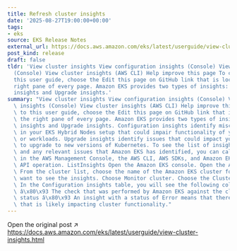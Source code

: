 ```yaml
---
title: Refresh cluster insights
date: '2025-08-27T19:00:00+00:00'
tags:
- eks
source: EKS Release Notes
external_url: https://docs.aws.amazon.com/eks/latest/userguide/view-cluster-insights.html
post_kind: release
draft: false
tldr: 'View cluster insights View configuration insights (Console) View upgrade insights
  (Console) View cluster insights (AWS CLI) Help improve this page To contribute to
  this user guide, choose the Edit this page on GitHub link that is located in the
  right pane of every page. Amazon EKS provides two types of insights: Configuration
  insights and Upgrade insights.'
summary: "View cluster insights View configuration insights (Console) View upgrade\
  \ insights (Console) View cluster insights (AWS CLI) Help improve this page To contribute\
  \ to this user guide, choose the Edit this page on GitHub link that is located in\
  \ the right pane of every page. Amazon EKS provides two types of insights: Configuration\
  \ insights and Upgrade insights. Configuration insights identify misconfigurations\
  \ in your EKS Hybrid Nodes setup that could impair functionality of your cluster\
  \ or workloads. Upgrade insights identify issues that could impact your ability\
  \ to upgrade to new versions of Kubernetes. To see the list of insight checks performed\
  \ and any relevant issues that Amazon EKS has identified, you can call the look\
  \ in the AWS Management Console, the AWS CLI, AWS SDKs, and Amazon EKS ListInsights\
  \ API operation. ListInsights Open the Amazon EKS console. Open the Amazon EKS console.\
  \ From the cluster list, choose the name of the Amazon EKS cluster for which you\
  \ want to see the insights. Choose Monitor cluster. Choose the Cluster health tab.\
  \ In the Configuration insights table, you will see the following columns: Name\
  \ â\x80\x93 The check that was performed by Amazon EKS against the cluster. Insight\
  \ status â\x80\x93 An insight with a status of Error means that there is a misconfiguration\
  \ that is likely impacting cluster functionality."
---
```

Open the original post ↗ https://docs.aws.amazon.com/eks/latest/userguide/view-cluster-insights.html
